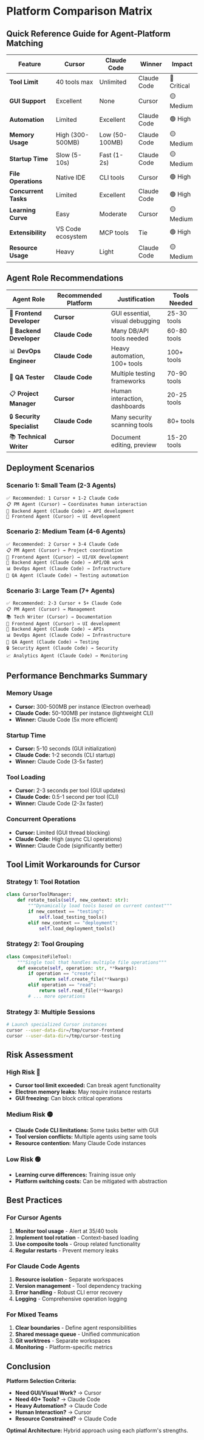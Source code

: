 # Platform Comparison Matrix

## Quick Reference Guide for Agent-Platform Matching

| Feature | Cursor | Claude Code | Winner | Impact |
|---------|--------|-------------|---------|---------|
| **Tool Limit** | 40 tools max | Unlimited | Claude Code | 🔴 Critical |
| **GUI Support** | Excellent | None | Cursor | 🟡 Medium |
| **Automation** | Limited | Excellent | Claude Code | 🟢 High |
| **Memory Usage** | High (300-500MB) | Low (50-100MB) | Claude Code | 🟡 Medium |
| **Startup Time** | Slow (5-10s) | Fast (1-2s) | Claude Code | 🟡 Medium |
| **File Operations** | Native IDE | CLI tools | Cursor | 🟢 High |
| **Concurrent Tasks** | Limited | Excellent | Claude Code | 🟢 High |
| **Learning Curve** | Easy | Moderate | Cursor | 🟡 Medium |
| **Extensibility** | VS Code ecosystem | MCP tools | Tie | 🟢 High |
| **Resource Usage** | Heavy | Light | Claude Code | 🟡 Medium |

## Agent Role Recommendations

| Agent Role | Recommended Platform | Justification | Tools Needed |
|------------|---------------------|---------------|---------------|
| 🎨 **Frontend Developer** | **Cursor** | GUI essential, visual debugging | 25-30 tools |
| 🔧 **Backend Developer** | **Claude Code** | Many DB/API tools needed | 60-80 tools |
| 📊 **DevOps Engineer** | **Claude Code** | Heavy automation, 100+ tools | 100+ tools |
| 🧪 **QA Tester** | **Claude Code** | Multiple testing frameworks | 70-90 tools |
| 📋 **Project Manager** | **Cursor** | Human interaction, dashboards | 20-25 tools |
| 🔒 **Security Specialist** | **Claude Code** | Many security scanning tools | 80+ tools |
| 📚 **Technical Writer** | **Cursor** | Document editing, preview | 15-20 tools |

## Deployment Scenarios

### Scenario 1: Small Team (2-3 Agents)
```
✅ Recommended: 1 Cursor + 1-2 Claude Code
📋 PM Agent (Cursor) → Coordinates human interaction
🔧 Backend Agent (Claude Code) → API development
🎨 Frontend Agent (Cursor) → UI development
```

### Scenario 2: Medium Team (4-6 Agents)
```
✅ Recommended: 2 Cursor + 3-4 Claude Code
📋 PM Agent (Cursor) → Project coordination  
🎨 Frontend Agent (Cursor) → UI/UX development
🔧 Backend Agent (Claude Code) → API/DB work
📊 DevOps Agent (Claude Code) → Infrastructure
🧪 QA Agent (Claude Code) → Testing automation
```

### Scenario 3: Large Team (7+ Agents)
```
✅ Recommended: 2-3 Cursor + 5+ Claude Code
📋 PM Agent (Cursor) → Management
📚 Tech Writer (Cursor) → Documentation
🎨 Frontend Agent (Cursor) → UI development
🔧 Backend Agent (Claude Code) → APIs
📊 DevOps Agent (Claude Code) → Infrastructure  
🧪 QA Agent (Claude Code) → Testing
🔒 Security Agent (Claude Code) → Security
📈 Analytics Agent (Claude Code) → Monitoring
```

## Performance Benchmarks Summary

### Memory Usage
- **Cursor:** 300-500MB per instance (Electron overhead)
- **Claude Code:** 50-100MB per instance (lightweight CLI)
- **Winner:** Claude Code (5x more efficient)

### Startup Time
- **Cursor:** 5-10 seconds (GUI initialization)
- **Claude Code:** 1-2 seconds (CLI startup)
- **Winner:** Claude Code (3-5x faster)

### Tool Loading
- **Cursor:** 2-3 seconds per tool (GUI updates)
- **Claude Code:** 0.5-1 second per tool (CLI)
- **Winner:** Claude Code (2-3x faster)

### Concurrent Operations
- **Cursor:** Limited (GUI thread blocking)
- **Claude Code:** High (async CLI operations)
- **Winner:** Claude Code (significantly better)

## Tool Limit Workarounds for Cursor

### Strategy 1: Tool Rotation
```python
class CursorToolManager:
    def rotate_tools(self, new_context: str):
        """Dynamically load tools based on current context"""
        if new_context == "testing":
            self.load_testing_tools()
        elif new_context == "deployment":
            self.load_deployment_tools()
```

### Strategy 2: Tool Grouping
```python
class CompositeFileTool:
    """Single tool that handles multiple file operations"""
    def execute(self, operation: str, **kwargs):
        if operation == "create":
            return self.create_file(**kwargs)
        elif operation == "read":
            return self.read_file(**kwargs)
        # ... more operations
```

### Strategy 3: Multiple Sessions
```bash
# Launch specialized Cursor instances
cursor --user-data-dir=/tmp/cursor-frontend
cursor --user-data-dir=/tmp/cursor-testing
```

## Risk Assessment

### High Risk 🔴
- **Cursor tool limit exceeded:** Can break agent functionality
- **Electron memory leaks:** May require instance restarts
- **GUI freezing:** Can block critical operations

### Medium Risk 🟡
- **Claude Code CLI limitations:** Some tasks better with GUI
- **Tool version conflicts:** Multiple agents using same tools
- **Resource contention:** Many Claude Code instances

### Low Risk 🟢
- **Learning curve differences:** Training issue only
- **Platform switching costs:** Can be mitigated with abstraction

## Best Practices

### For Cursor Agents
1. **Monitor tool usage** - Alert at 35/40 tools
2. **Implement tool rotation** - Context-based loading
3. **Use composite tools** - Group related functionality
4. **Regular restarts** - Prevent memory leaks

### For Claude Code Agents
1. **Resource isolation** - Separate workspaces
2. **Version management** - Tool dependency tracking  
3. **Error handling** - Robust CLI error recovery
4. **Logging** - Comprehensive operation logging

### For Mixed Teams
1. **Clear boundaries** - Define agent responsibilities
2. **Shared message queue** - Unified communication
3. **Git worktrees** - Separate workspaces
4. **Monitoring** - Platform-specific metrics

## Conclusion

**Platform Selection Criteria:**
- **Need GUI/Visual Work?** → Cursor
- **Need 40+ Tools?** → Claude Code  
- **Heavy Automation?** → Claude Code
- **Human Interaction?** → Cursor
- **Resource Constrained?** → Claude Code

**Optimal Architecture:** Hybrid approach using each platform's strengths. 